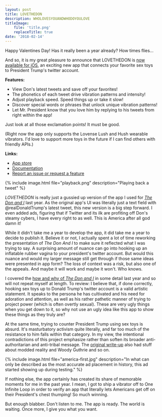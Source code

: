 ```yaml
---
layout: post
title: LOVETHEDON
description: WHOLOVESYOUANDWHODOYOULOVE
titleImage:
    file: 'title.png'
    replaceTitle: true
date: '2018-02-14'
---
```


Happy Valentines Day! Has it really been a year already? How times flies...

And so, it is my great pleasure to announce that LOVETHEDON is [now available for iOS][appstore], an exciting new app that connects your favorite sex toys to President Trump's twitter account.

**Features:**

* View Don's latest tweets and save off your favorites!
* The phonetics of each tweet drive vibration patterns and intensity!
* Adjust playback speed. Speed things up or take it slow!
* Discover special words or phrases that unlock unique vibration patterns!
* Let Mr. President know that you love him by replying to his tweets from right within the app!

Just look at all those exclamation points! It must be good. 

(Right now the app only supports the Lovense Lush and Hush wearable vibrators. I'd love to support more toys in the future if I can find others with friendly APIs.)

**Links:**

- [App store][appstore]
- [Documentation][docs]
- [Report an issue or request a feature][issues]

{% include image.html file="playback.png" description="Playing back a tweet" %}

*LOVETHEDON* is really just a gussied up version of the app I used for [*The Don and I*][donandi] last year. As the original app's UI was literally just a text field with @realDonaldTrump's latest tweet, this new version is a big step forward. I even added ads, figuring that if Twitter and its ilk are profiting off Don's steamy cybers, I have every right to as well. This is America after all god damn it!

While it didn't take me a year to develop the app, it did take me a year to decide to publish it. Believe it or not, I actually spent a lot of time reworking the presentation of *The Don And I* to make sure it reflected what I was trying to say. A surprising amount of nuance can go into hooking up an inflatable rubber vagina to your president's twitter account. But would this nuance and would my larger message still get through if those same ideas were presented in app form? The loss of context was a risk, but also one of the appeals. And maybe it will work and maybe it won't. Who knows.

I covered the [how and why of *The Don and I*][howwhy] in some detail last year and so will not repeat myself at length. To review: I believe that, if done correctly, hooking sex toys up to Donald Trump's twitter account is a valid artistic statement. It speaks to the persona he has cultivated and his need for adoration and attention, as well as his rather pathetic manner of trying to project power (which is often overtly sexual). These are very ugly things when you get down to it, so why not use an ugly idea like this app to show these things as they truly are?

At the same time, trying to counter President Trump using sex toys is absurd. It's masturbatory activism quite literally, and far too much of the resistance to him falls within that category. In my view, the intentional contradictions of this project emphasize rather than soften its broader anti-authoritarian and anti-tribal message. The [original write-up][howwhy] also had stuff about modded reality and Woody Guthrie and so on.

{% include image.html file="america-first.jpg" description="In what can only be described as the most accurate ad placement in history, this ad started showing up during testing." %}

If nothing else, the app certainly has created its share of memorable moments for me in the past year. I mean, I got to ship a vibrator off to One Infinite Loop in order to verify an app that literally lets Americans get off on their President's chest thumping! So much winning.

But enough blabber. Don't listen to me. The app is ready. The world is waiting. Once more, I give you what you want.

[donandi]: /the-don-and-i
[howwhy]: /a-how-and-why-of-the-don-and-i
[appstore]: https://itunes.apple.com/us/app/lovethedon/id1328805396
[docs]: https://github.com/mattbierner/LOVETHEDON
[issues]: https://github.com/mattbierner/LOVETHEDON/issues